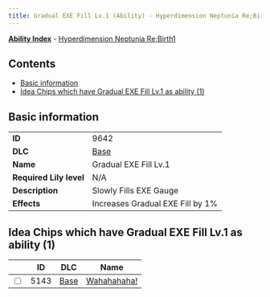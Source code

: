 ```yaml
---
title: Gradual EXE Fill Lv.1 (Ability) - Hyperdimension Neptunia Re;Birth1
---
```


[**Ability Index**](/neptunia/rb1/ability/index.html) - [Hyperdimension Neptunia Re;Birth1](/neptunia/rb1)

## Contents

- [Basic information](#basic-information)
- [Idea Chips which have Gradual EXE Fill Lv.1 as ability (1)](#idea-chips-which-have-gradual-exe-fill-lv1-as-ability-1)

## Basic information

|   |   |
| -- | -- |
| **ID** | 9642
**DLC** | [Base](/neptunia/rb1/dlc/1-base.html)
**Name** | Gradual EXE Fill Lv.1
**Required Lily level** | N/A
**Description** | Slowly Fills EXE Gauge
**Effects** | Increases Gradual EXE Fill by 1% |


## Idea Chips which have Gradual EXE Fill Lv.1 as ability (1)

|    | ID | DLC | Name |
| -- | -- | --- | ---- |
| <input type="checkbox" id="rb1-item-1-5143" class="trackbox" /> | 5143 | [Base](/neptunia/rb1/dlc/1-base.html) | [Wahahahaha!](/neptunia/rb1/item/1-5143-wahahahaha.html) |
